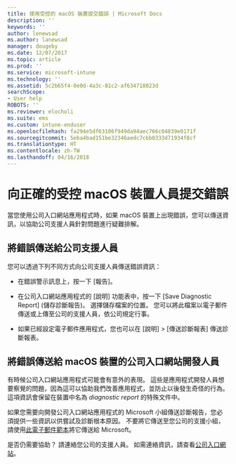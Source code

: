 ```yaml
---
title: 使用受控的 macOS 裝置提交錯誤 | Microsoft Docs
description: ''
keywords: ''
author: lenewsad
ms.author: lanewsad
manager: dougeby
ms.date: 12/07/2017
ms.topic: article
ms.prod: ''
ms.service: microsoft-intune
ms.technology: ''
ms.assetid: 5c2b65f4-0e0d-4a3c-81c2-af634718023d
searchScope:
- User help
ROBOTS: ''
ms.reviewer: elocholi
ms.suite: ems
ms.custom: intune-enduser
ms.openlocfilehash: fa294e5df63106f949da94aec766c04839e0171f
ms.sourcegitcommit: 5eba4bad151be32346aedc7cbb0333d71934f8cf
ms.translationtype: HT
ms.contentlocale: zh-TW
ms.lasthandoff: 04/16/2018
---
```

# <a name="submit-errors-to-the-right-people-for-your-managed-macos-device"></a>向正確的受控 macOS 裝置人員提交錯誤

當您使用公司入口網站應用程式時，如果 macOS 裝置上出現錯誤，您可以傳送資訊，以協助公司支援人員針對問題進行疑難排解。

## <a name="send-errors-to-your-company-support"></a>將錯誤傳送給公司支援人員

 您可以透過下列不同方式向公司支援人員傳送錯誤資訊：

-   在錯誤警示訊息上，按一下 [報告]。

-   在公司入口網站應用程式的 [說明] 功能表中，按一下 [Save Diagnostic Report] (儲存診斷報告)。 選擇儲存檔案的位置。 您可以將此檔案以電子郵件傳送或上傳至公司的支援人員，依公司規定行事。

- 如果已經設定電子郵件應用程式，您也可以在 [說明] > [傳送診斷報表] 傳送診斷報表。

## <a name="send-errors-to-the-company-portal-developers-for-macos-devices"></a>將錯誤傳送給 macOS 裝置的公司入口網站開發人員

有時候公司入口網站應用程式可能會有意外的表現。 這些是應用程式開發人員想要察覺的問題，因為這可以協助我們改善應用程式，並防止以後發生奇怪的行為。 這項資訊會保留在裝置中名為 _diagnostic report_ 的特殊文件中。

如果您需要向開發公司入口網站應用程式的 Microsoft 小組傳送診斷報告，您必須提供一些資訊以供嘗試及診斷根本原因。 不要將它傳送至您公司的支援小組，請使用<a href="mailto:IntuneCPiOSfeedback@microsoft.com?subject=My Company Portal App Closed Unexpectedly&body=Press and hold, then paste your copied Company Portal app logs here.">此電子郵件範本</a>將它傳送給 Microsoft。

是否仍需要協助？ 請連絡您公司的支援人員。 如需連絡資訊，請查看[公司入口網站](https://portal.manage.microsoft.com#HelpDeskDialog)。
